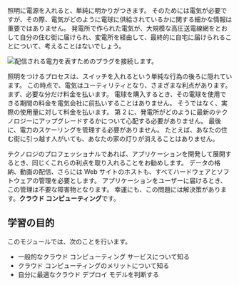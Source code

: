 照明に電源を入れると、単純に明かりがつきます。 そのためには電気が必要ですが、その際、電気がどのように電球に供給されているかに関する細かな情報は重要ではありません。 発電所で作られた電気が、大規模な高圧送電線網をとおして自分の住む街に届けられ、変電所を経由して、最終的に自宅に届けられることについて、考えることはないでしょう。

![配信される電力を表すためのプラグを接続します。](../media/1-heading.png)

照明をつけるプロセスは、スイッチを入れるという単純な行為の後ろに隠れています。 この時点で、電気はユーティリティとなり、さまざまな利点があります。 まず、必要な分だけ料金を払います。 電球を購入するとき、その電球を使用できる期間の料金を電気会社に前払いすることはありません。 そうではなく、実際の使用量に対して料金を払います。 第 2 に、発電所がどのように最新のテクノロジーにアップグレードするかについて心配する必要がありません。 最後に、電力のスケーリングを管理する必要がありません。 たとえば、あなたの住む街に引っ越す人がいても、あなたの家の灯りが消えることはありません。

テクノロジのプロフェッショナルであれば、アプリケーションを開発して展開するとき、同じくこれらの利点を取り入れることをお勧めします。 データの格納、動画の配信、さらには Web サイトのホストも、すべてハードウェアとソフトウェアの管理を必要とします。 アプリケーションをユーザーに届けるとき、この管理は不要な障害物となります。 幸運にも、この問題には解決策があります。**クラウド コンピューティング**です。

## <a name="learning-objectives"></a>学習の目的

このモジュールでは、次のことを行います。

- 一般的なクラウド コンピューティング サービスについて知る
- クラウド コンピューティングのメリットについて知る
- 自分に最適なクラウド デプロイ モデルを判断する
